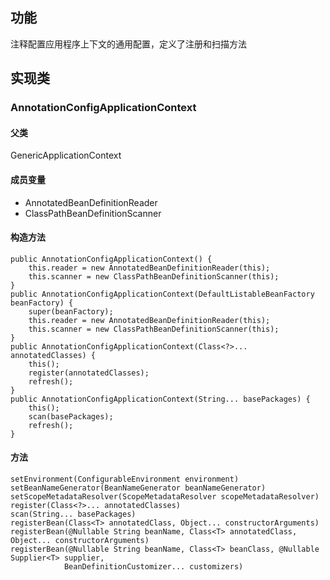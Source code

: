 ## 功能
注释配置应用程序上下文的通用配置，定义了注册和扫描方法
## 实现类
### AnnotationConfigApplicationContext
#### 父类
GenericApplicationContext
#### 成员变量
* AnnotatedBeanDefinitionReader
* ClassPathBeanDefinitionScanner
#### 构造方法
```
public AnnotationConfigApplicationContext() {
	this.reader = new AnnotatedBeanDefinitionReader(this);
	this.scanner = new ClassPathBeanDefinitionScanner(this);
}
public AnnotationConfigApplicationContext(DefaultListableBeanFactory beanFactory) {
	super(beanFactory);
	this.reader = new AnnotatedBeanDefinitionReader(this);
	this.scanner = new ClassPathBeanDefinitionScanner(this);
}
public AnnotationConfigApplicationContext(Class<?>... annotatedClasses) {
	this();
	register(annotatedClasses);
	refresh();
}
public AnnotationConfigApplicationContext(String... basePackages) {
	this();
	scan(basePackages);
	refresh();
}
```
#### 方法
```
setEnvironment(ConfigurableEnvironment environment)
setBeanNameGenerator(BeanNameGenerator beanNameGenerator) 
setScopeMetadataResolver(ScopeMetadataResolver scopeMetadataResolver)
register(Class<?>... annotatedClasses)
scan(String... basePackages) 
registerBean(Class<T> annotatedClass, Object... constructorArguments)
registerBean(@Nullable String beanName, Class<T> annotatedClass, Object... constructorArguments)
registerBean(@Nullable String beanName, Class<T> beanClass, @Nullable Supplier<T> supplier,
			BeanDefinitionCustomizer... customizers)
```
